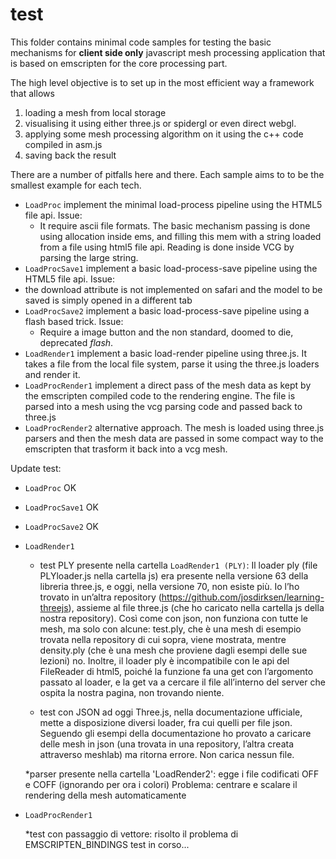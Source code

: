 # test 
This folder contains minimal code samples for testing the basic mechanisms for **client side only** javascript mesh processing application that is based on emscripten for the core processing part. 

The high level objective is to set up in the most efficient way a framework that allows 
1. loading a mesh from local storage
2. visualising it using either three.js or spidergl or even direct webgl. 
3. applying some mesh processing algorithm on it using the c++ code compiled in asm.js
4. saving back the result

There are a number of pitfalls here and there. 
Each sample aims to to be the smallest example for each tech. 

* `LoadProc` implement the minimal load-process pipeline using the HTML5 file api. Issue:
    * It require ascii file formats. The basic mechanism passing is done using allocation inside ems, and filling this mem with a string loaded from a file using html5 file api. Reading is done inside VCG by parsing the large string.
* `LoadProcSave1` implement a basic load-process-save pipeline using the HTML5 file api. Issue:
 *  the download attribute is not implemented on safari and the model to be saved is simply opened in a different tab
* `LoadProcSave2` implement a basic load-process-save pipeline using a flash based trick. Issue:
	* Require a image button and the non standard, doomed to die, deprecated *flash*.
* `LoadRender1` implement a basic load-render pipeline using three.js. It takes a file from the local file system, parse it using the three.js loaders and render it. 
* `LoadProcRender1` implement a direct pass of the mesh data as kept by the emscripten compiled code to the rendering engine. The file is parsed into a mesh using the vcg parsing code and passed back to three.js
* `LoadProcRender2` alternative approach. The mesh is loaded using three.js parsers and then the mesh data are passed in some compact way to the emscripten that trasform it back into a vcg mesh.


Update test:
* `LoadProc` OK
* `LoadProcSave1` OK
* `LoadProcSave2` OK  

* `LoadRender1` 

	* test PLY presente nella cartella `LoadRender1 (PLY)`: 
	Il loader ply (file PLYloader.js nella cartella js) era presente nella versione 63 della libreria three.js, e oggi, nella versione 70, non esiste più. Io l’ho trovato in un’altra repository (https://github.com/josdirksen/learning-threejs), assieme al file three.js (che ho caricato nella cartella js della nostra repository). Così come con json, non funziona con tutte le mesh, ma solo con alcune: test.ply, che è una mesh di esempio trovata nella repository di cui sopra, viene mostrata, mentre density.ply (che è una mesh che proviene dagli esempi delle sue lezioni) no. Inoltre, il loader ply è incompatibile con le api del FileReader di html5, poiché la funzione fa una get con l’argomento passato al loader, e la get va a cercare il file all’interno del server che ospita la nostra pagina, non trovando niente. 
	
	* test con JSON
	ad oggi Three.js, nella documentazione ufficiale, mette a disposizione diversi loader, fra cui quelli per file json. Seguendo gli esempi della documentazione ho provato a caricare delle mesh in json (una trovata in una repository, l’altra creata attraverso meshlab) ma ritorna errore. Non carica nessun file. 

	*parser presente nella cartella 'LoadRender2': 
	egge i file codificati OFF e COFF (ignorando per ora i colori)
	Problema: centrare e scalare il rendering della mesh automaticamente

* `LoadProcRender1` 

	*test con passaggio di vettore:
	risolto il problema di EMSCRIPTEN_BINDINGS
	test in corso...

